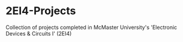 # 2EI4-Projects
Collection of projects completed in McMaster University's 'Electronic Devices &amp; Circuits I' (2EI4)
